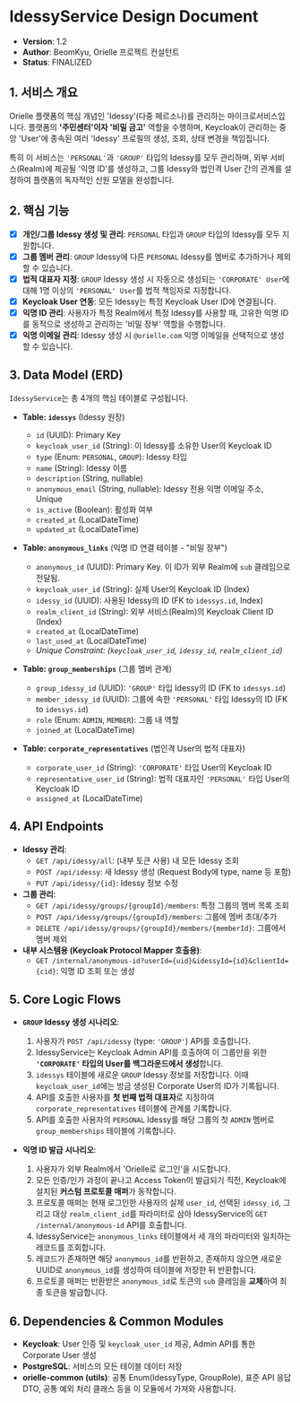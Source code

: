# IdessyService Design Document

- **Version**: 1.2
- **Author**: BeomKyu, Orielle 프로젝트 컨설턴트
- **Status**: FINALIZED

## 1. 서비스 개요
Orielle 플랫폼의 핵심 개념인 'Idessy'(다중 페르소나)를 관리하는 마이크로서비스입니다. 플랫폼의 **'주민센터'이자 '비밀 금고'** 역할을 수행하며, Keycloak이 관리하는 중앙 'User'에 종속된 여러 'Idessy' 프로필의 생성, 조회, 상태 변경을 책임집니다.

특히 이 서비스는 `'PERSONAL'`과 `'GROUP'` 타입의 Idessy를 모두 관리하며, 외부 서비스(Realm)에 제공될 '익명 ID'를 생성하고, 그룹 Idessy와 법인격 User 간의 관계를 설정하여 플랫폼의 독자적인 신원 모델을 완성합니다.

## 2. 핵심 기능
- [x] **개인/그룹 Idessy 생성 및 관리**: `PERSONAL` 타입과 `GROUP` 타입의 Idessy를 모두 지원합니다.
- [x] **그룹 멤버 관리**: `GROUP` Idessy에 다른 `PERSONAL` Idessy를 멤버로 추가하거나 제외할 수 있습니다.
- [x] **법적 대표자 지정**: `GROUP` Idessy 생성 시 자동으로 생성되는 `'CORPORATE' User`에 대해 1명 이상의 `'PERSONAL' User`를 법적 책임자로 지정합니다.
- [x] **Keycloak User 연동**: 모든 Idessy는 특정 Keycloak User ID에 연결됩니다.
- [x] **익명 ID 관리**: 사용자가 특정 Realm에서 특정 Idessy를 사용할 때, 고유한 익명 ID를 동적으로 생성하고 관리하는 '비밀 장부' 역할을 수행합니다.
- [x] **익명 이메일 관리**: Idessy 생성 시 `@orielle.com` 익명 이메일을 선택적으로 생성할 수 있습니다.

## 3. Data Model (ERD)
`IdessyService`는 총 4개의 핵심 테이블로 구성됩니다.

- **Table: `idessys`** (Idessy 원장)
  - `id` (UUID): Primary Key
  - `keycloak_user_id` (String): 이 Idessy를 소유한 User의 Keycloak ID
  - `type` (Enum: `PERSONAL`, `GROUP`): Idessy 타입
  - `name` (String): Idessy 이름
  - `description` (String, nullable)
  - `anonymous_email` (String, nullable): Idessy 전용 익명 이메일 주소, Unique
  - `is_active` (Boolean): 활성화 여부
  - `created_at` (LocalDateTime)
  - `updated_at` (LocalDateTime)

- **Table: `anonymous_links`** (익명 ID 연결 테이블 - "비밀 장부")
  - `anonymous_id` (UUID): Primary Key. 이 ID가 외부 Realm에 `sub` 클레임으로 전달됨.
  - `keycloak_user_id` (String): 실제 User의 Keycloak ID (Index)
  - `idessy_id` (UUID): 사용된 Idessy의 ID (FK to `idessys.id`, Index)
  - `realm_client_id` (String): 외부 서비스(Realm)의 Keycloak Client ID (Index)
  - `created_at` (LocalDateTime)
  - `last_used_at` (LocalDateTime)
  - *Unique Constraint: (`keycloak_user_id`, `idessy_id`, `realm_client_id`)*

- **Table: `group_memberships`** (그룹 멤버 관계)
  - `group_idessy_id` (UUID): `'GROUP'` 타입 Idessy의 ID (FK to `idessys.id`)
  - `member_idessy_id` (UUID): 그룹에 속한 `'PERSONAL'` 타입 Idessy의 ID (FK to `idessys.id`)
  - `role` (Enum: `ADMIN`, `MEMBER`): 그룹 내 역할
  - `joined_at` (LocalDateTime)

- **Table: `corporate_representatives`** (법인격 User의 법적 대표자)
  - `corporate_user_id` (String): `'CORPORATE'` 타입 User의 Keycloak ID
  - `representative_user_id` (String): 법적 대표자인 `'PERSONAL'` 타입 User의 Keycloak ID
  - `assigned_at` (LocalDateTime)

## 4. API Endpoints
- **Idessy 관리**:
    - `GET /api/idessy/all`: (내부 토큰 사용) 내 모든 Idessy 조회
    - `POST /api/idessy`: 새 Idessy 생성 (Request Body에 type, name 등 포함)
    - `PUT /api/idessy/{id}`: Idessy 정보 수정
- **그룹 관리**:
    - `GET /api/idessy/groups/{groupId}/members`: 특정 그룹의 멤버 목록 조회
    - `POST /api/idessy/groups/{groupId}/members`: 그룹에 멤버 초대/추가
    - `DELETE /api/idessy/groups/{groupId}/members/{memberId}`: 그룹에서 멤버 제외
- **내부 시스템용 (Keycloak Protocol Mapper 호출용)**:
    - `GET /internal/anonymous-id?userId={uid}&idessyId={id}&clientId={cid}`: 익명 ID 조회 또는 생성

## 5. Core Logic Flows
- **`GROUP` Idessy 생성 시나리오**:
    1. 사용자가 `POST /api/idessy` (type: `'GROUP'`) API를 호출합니다.
    2. IdessyService는 Keycloak Admin API를 호출하여 이 그룹만을 위한 **`'CORPORATE'` 타입의 User를 백그라운드에서 생성**합니다.
    3. `idessys` 테이블에 새로운 `GROUP` Idessy 정보를 저장합니다. 이때 `keycloak_user_id`에는 방금 생성된 Corporate User의 ID가 기록됩니다.
    4. API를 호출한 사용자를 **첫 번째 법적 대표자**로 지정하여 `corporate_representatives` 테이블에 관계를 기록합니다.
    5. API를 호출한 사용자의 `PERSONAL` Idessy를 해당 그룹의 첫 `ADMIN` 멤버로 `group_memberships` 테이블에 기록합니다.

- **익명 ID 발급 시나리오**:
    1. 사용자가 외부 Realm에서 'Orielle로 로그인'을 시도합니다.
    2. 모든 인증/인가 과정이 끝나고 Access Token이 발급되기 직전, Keycloak에 설치된 **커스텀 프로토콜 매퍼**가 동작합니다.
    3. 프로토콜 매퍼는 현재 로그인한 사용자의 실제 `user_id`, 선택된 `idessy_id`, 그리고 대상 `realm_client_id`를 파라미터로 삼아 IdessyService의 `GET /internal/anonymous-id` API를 호출합니다.
    4. IdessyService는 `anonymous_links` 테이블에서 세 개의 파라미터와 일치하는 레코드를 조회합니다.
    5. 레코드가 존재하면 해당 `anonymous_id`를 반환하고, 존재하지 않으면 새로운 UUID로 `anonymous_id`를 생성하여 테이블에 저장한 뒤 반환합니다.
    6. 프로토콜 매퍼는 반환받은 `anonymous_id`로 토큰의 `sub` 클레임을 **교체**하여 최종 토큰을 발급합니다.

## 6. Dependencies & Common Modules
- **Keycloak**: User 인증 및 `keycloak_user_id` 제공, Admin API를 통한 Corporate User 생성
- **PostgreSQL**: 서비스의 모든 테이블 데이터 저장
- **orielle-common (utils)**: 공통 Enum(IdessyType, GroupRole), 표준 API 응답 DTO, 공통 예외 처리 클래스 등을 이 모듈에서 가져와 사용합니다.
